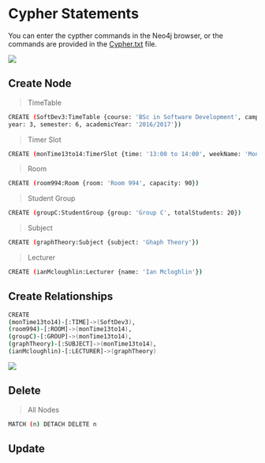 # Cypher Statements
You can enter the cypther commands in the Neo4j browser, or the commands are provided in the [Cypher.txt](https://github.com/alexpt2000gmit/3Year_Project_GRAPH_THEORY_Neo4j/blob/master/Cypher.txt) file.

![](https://github.com/alexpt2000gmit/3Year_Project_GRAPH_THEORY_Neo4j/blob/master/img/browserNeo4j.png)

## Create Node

> TimeTable
```sh
CREATE (SoftDev3:TimeTable {course: 'BSc in Software Development', campus: 'Galway', 
year: 3, semester: 6, academicYear: '2016/2017'})
```
> Timer Slot
```sh
CREATE (monTime13to14:TimerSlot {time: '13:00 to 14:00', weekName: 'Monday'})
```
> Room
```sh
CREATE (room994:Room {room: 'Room 994', capacity: 90})
```
> Student Group
```sh
CREATE (groupC:StudentGroup {group: 'Group C', totalStudents: 20})
```
> Subject
```sh
CREATE (graphTheory:Subject {subject: 'Ghaph Theory'})
```
> Lecturer
```sh
CREATE (ianMcloughlin:Lecturer {name: 'Ian Mcloghlin'})
```


## Create Relationships

```sh
CREATE 
(monTime13to14)-[:TIME]->(SoftDev3), 
(room994)-[:ROOM]->(monTime13to14), 
(groupC)-[:GROUP]->(monTime13to14),
(graphTheory)-[:SUBJECT]->(monTime13to14), 
(ianMcloughlin)-[:LECTURER]->(graphTheory)
```
![](https://github.com/alexpt2000gmit/3Year_Project_GRAPH_THEORY_Neo4j/blob/master/img/DesignCypher.png)

## Delete 

> All Nodes
```sh
MATCH (n) DETACH DELETE n
```

## Update 

```sh

```


